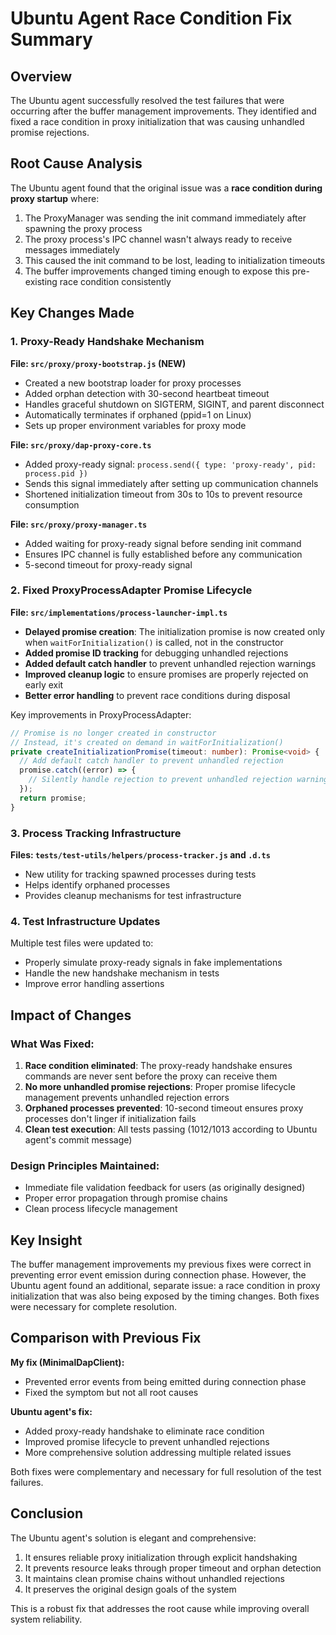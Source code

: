 # Ubuntu Agent Race Condition Fix Summary

## Overview
The Ubuntu agent successfully resolved the test failures that were occurring after the buffer management improvements. They identified and fixed a race condition in proxy initialization that was causing unhandled promise rejections.

## Root Cause Analysis
The Ubuntu agent found that the original issue was a **race condition during proxy startup** where:
1. The ProxyManager was sending the init command immediately after spawning the proxy process
2. The proxy process's IPC channel wasn't always ready to receive messages immediately
3. This caused the init command to be lost, leading to initialization timeouts
4. The buffer improvements changed timing enough to expose this pre-existing race condition consistently

## Key Changes Made

### 1. Proxy-Ready Handshake Mechanism
**File: `src/proxy/proxy-bootstrap.js` (NEW)**
- Created a new bootstrap loader for proxy processes
- Added orphan detection with 30-second heartbeat timeout
- Handles graceful shutdown on SIGTERM, SIGINT, and parent disconnect
- Automatically terminates if orphaned (ppid=1 on Linux)
- Sets up proper environment variables for proxy mode

**File: `src/proxy/dap-proxy-core.ts`**
- Added proxy-ready signal: `process.send({ type: 'proxy-ready', pid: process.pid })`
- Sends this signal immediately after setting up communication channels
- Shortened initialization timeout from 30s to 10s to prevent resource consumption

**File: `src/proxy/proxy-manager.ts`**
- Added waiting for proxy-ready signal before sending init command
- Ensures IPC channel is fully established before any communication
- 5-second timeout for proxy-ready signal

### 2. Fixed ProxyProcessAdapter Promise Lifecycle
**File: `src/implementations/process-launcher-impl.ts`**
- **Delayed promise creation**: The initialization promise is now created only when `waitForInitialization()` is called, not in the constructor
- **Added promise ID tracking** for debugging unhandled rejections
- **Added default catch handler** to prevent unhandled rejection warnings
- **Improved cleanup logic** to ensure promises are properly rejected on early exit
- **Better error handling** to prevent race conditions during disposal

Key improvements in ProxyProcessAdapter:
```typescript
// Promise is no longer created in constructor
// Instead, it's created on demand in waitForInitialization()
private createInitializationPromise(timeout: number): Promise<void> {
  // Add default catch handler to prevent unhandled rejection
  promise.catch((error) => {
    // Silently handle rejection to prevent unhandled rejection warnings
  });
  return promise;
}
```

### 3. Process Tracking Infrastructure
**Files: `tests/test-utils/helpers/process-tracker.js` and `.d.ts`**
- New utility for tracking spawned processes during tests
- Helps identify orphaned processes
- Provides cleanup mechanisms for test infrastructure

### 4. Test Infrastructure Updates
Multiple test files were updated to:
- Properly simulate proxy-ready signals in fake implementations
- Handle the new handshake mechanism in tests
- Improve error handling assertions

## Impact of Changes

### What Was Fixed:
1. **Race condition eliminated**: The proxy-ready handshake ensures commands are never sent before the proxy can receive them
2. **No more unhandled promise rejections**: Proper promise lifecycle management prevents unhandled rejection errors
3. **Orphaned processes prevented**: 10-second timeout ensures proxy processes don't linger if initialization fails
4. **Clean test execution**: All tests passing (1012/1013 according to Ubuntu agent's commit message)

### Design Principles Maintained:
- Immediate file validation feedback for users (as originally designed)
- Proper error propagation through promise chains
- Clean process lifecycle management

## Key Insight
The buffer management improvements my previous fixes were correct in preventing error event emission during connection phase. However, the Ubuntu agent found an additional, separate issue: a race condition in proxy initialization that was also being exposed by the timing changes. Both fixes were necessary for complete resolution.

## Comparison with Previous Fix
**My fix (MinimalDapClient):**
- Prevented error events from being emitted during connection phase
- Fixed the symptom but not all root causes

**Ubuntu agent's fix:**
- Added proxy-ready handshake to eliminate race condition
- Improved promise lifecycle to prevent unhandled rejections
- More comprehensive solution addressing multiple related issues

Both fixes were complementary and necessary for full resolution of the test failures.

## Conclusion
The Ubuntu agent's solution is elegant and comprehensive:
1. It ensures reliable proxy initialization through explicit handshaking
2. It prevents resource leaks through proper timeout and orphan detection
3. It maintains clean promise chains without unhandled rejections
4. It preserves the original design goals of the system

This is a robust fix that addresses the root cause while improving overall system reliability.
